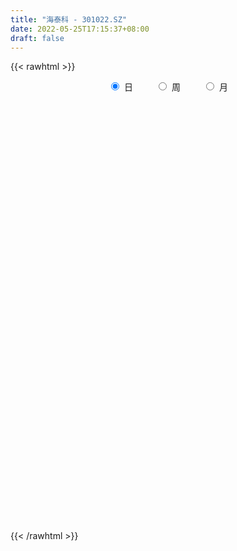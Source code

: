 ```yaml
---
title: "海泰科 - 301022.SZ"
date: 2022-05-25T17:15:37+08:00
draft: false
---
```

{{< rawhtml >}}
    <div style="text-align: center">
        <label style="padding: 1rem;"><input style="margin-right: .5rem" type="radio" name="period" value="D" checked onclick="period_change(this)">日</label>
        <label style="padding: 1rem;"><input style="margin-right: .5rem" type="radio" name="period" value="W" onclick="period_change(this)">周</label>
        <label style="padding: 1rem;"><input style="margin-right: .5rem" type="radio" name="period" value="M" onclick="period_change(this)">月</label>
    </div>
    <div id="chart" style="height: 700px;"></div> 
    <script type="text/javascript">
        const D_v = [83601.35,56534.57,46618.93,29988.84,25497.17,26678.69,21015.76,17886.3,22388.93,18323.98,11188.23,11675.4,13188.86,10315.34,17223.89,14260.41,11916.31,8608.38,15094.0,13446.0,10374.31,8857.42,11924.0,17199.04,16294.19,12453.98,13353.91,13794.5,12688.0,29207.01,20100.39,37032.47,59226.67,51779.27,31277.97,21032.45,17185.76,16123.98,22699.67,17239.09,16311.4,14384.15,10100.5,29438.33,17105.47,15555.18,8973.74,8562.48,8383.0,8853.32,24885.25,12702.95,10363.0,6141.86,6938.0,7152.0,4270.0,5656.0,4742.16,5914.0,4857.76,9979.0,6982.0,4406.0,4008.0,3861.02,7565.81,11593.21,6132.23,4837.0,6064.02,11760.84,7283.0,8457.0,3831.79,5451.79,10901.79,5703.79,3105.0,2831.0,5147.0,2884.0,4264.0,6591.0,8301.0,8450.0,15082.71,22307.79,23388.71,29315.0,26953.61,38519.79,28961.95,62526.25,101956.69,112798.84,102750.58,68238.19,75306.0,70771.08,79041.4,64893.53,45814.19,46096.44,26946.57,37348.14,24270.04,29315.0,24510.53,27137.0,62381.11,38822.77,36254.34,38611.53,21361.82,16491.83,17774.76,24801.08,26852.09,11503.0,10826.0,12408.74,11753.98,15619.09,9454.49,20743.09,10330.41,10078.24,7944.41,7768.0,9527.0,10881.0,10374.49,11771.0,15835.0,8454.0,12786.43,6095.0,4621.59,8634.28,6620.0,5584.0,5033.0,6818.0,6215.0,5745.52,6348.52,8035.0,6577.25,9314.86,6827.0,11712.81,6703.13,6723.32,8735.13,9486.86,15048.17,9224.0,6735.81,21401.13,18062.34,46451.89,25851.16,12652.25,17750.43,12008.42,12475.33,10377.33,10617.0,11358.0,8218.26,14191.48,7360.0,12738.0,9249.0,5545.03,6340.34,4320.0,6935.41,10171.11,5492.92,11829.22,8314.56,13348.0,43243.55,53525.8,30953.65,39771.0,26632.04,13899.29,19105.08,23287.02,15985.11,11642.81,11115.08,7261.66,13265.61,10985.99,10242.92,6517.66,8888.0,8828.58,6903.57,7655.0,7005.0,11139.0,9679.69,15975.72,12953.0,14545.0,12268.25,10401.41,8485.13,10070.92,13688.17,6993.0]
const D_histogram = [0.0,-0.7128433048,-1.1180938337,-1.4452432356,-1.5989738584,-1.7242031878,-1.7387491362,-1.6600501029,-1.466451144,-1.3454877302,-1.1929150758,-1.0545275264,-0.9215856521,-0.74076603,-0.5128391819,-0.4212427981,-0.3927720022,-0.3291595378,-0.1771823289,-0.0214170602,0.0615972852,0.1940761749,0.3501713815,0.5044298384,0.6559589948,0.6942307445,0.7504619978,0.7941464308,0.8367157324,0.9886811118,1.0528517029,1.271296158,1.6493070952,1.7374427593,1.390888365,1.0102373248,0.8083855074,0.6099160092,0.5068197764,0.3484119576,0.1360423876,-0.0055147011,-0.1469469805,-0.0246431642,0.0000631175,-0.0613106683,-0.0545798633,-0.029641574,-0.0411178279,-0.0211158544,0.1426982741,0.1713965494,0.1103208838,0.0744226216,-0.0052476673,-0.0960396496,-0.1620207156,-0.1888391896,-0.1822550952,-0.198698859,-0.2059249717,-0.184827484,-0.1498529016,-0.1006523623,-0.0302069727,-0.0215455218,0.0583905707,0.1774004084,0.199386094,0.2342567969,0.2505909682,0.3068480498,0.2823713182,0.1307123526,0.0365401779,0.0023982877,-0.170384757,-0.2566080814,-0.2821962659,-0.2735385519,-0.268135463,-0.2440227615,-0.1942130252,-0.109405514,0.0237740105,0.1483276673,0.3129379045,0.4250275406,0.5688294171,0.7262258088,0.6978037364,0.7755373935,0.7084719943,1.1466927302,1.979415842,3.1222839248,3.6464890268,3.7599009069,3.7385287182,3.3680908035,2.3923854395,1.3044528147,0.5352791663,-0.296858737,-0.8331542232,-1.4143850596,-1.7456661001,-1.8817076559,-1.8948055724,-1.7977597659,-1.4303658568,-1.2126562002,-1.138896026,-1.3608479785,-1.5185608244,-1.4692042445,-1.3626896132,-1.1947474783,-1.2553987523,-1.2037601331,-1.094467286,-0.9924778132,-0.9013412363,-0.8375991809,-0.7280040465,-0.7386210768,-0.6864131101,-0.6993846213,-0.6092601257,-0.5063543228,-0.3447946616,-0.2294601091,-0.1543651909,-0.0244753265,-0.0737635392,-0.0781664614,-0.2314402928,-0.3245950624,-0.3342400958,-0.4134435262,-0.3735208865,-0.4075926184,-0.3589685321,-0.2085507943,-0.0706636618,0.0695330849,0.1117721919,0.0422811051,0.0581922077,0.1675083347,0.2718207068,0.3535073515,0.3712524002,0.4262776144,0.4121066758,0.4871092595,0.4342726408,0.4607185039,0.4106144165,0.486528661,0.5412519882,0.7253715757,0.7335911051,0.6830638396,0.3651489836,0.1756336839,0.1195271504,0.1031205231,-0.0613619877,-0.3449930073,-0.441313106,-0.3446139942,-0.2524714242,-0.0653313764,0.0880888233,0.1840509907,0.1817518711,0.1692630624,0.0906678492,-0.0937330372,-0.1482230558,-0.0657626878,0.0345450433,0.2038816108,0.4581966567,0.7992618765,0.7627374345,0.289335882,-0.225689159,-0.5337972637,-0.7809995198,-0.7251231209,-0.7211519164,-0.6863752741,-0.7391245398,-0.7165627332,-0.9207628957,-1.0621987845,-1.0255482925,-0.9687579905,-0.7501419818,-0.5106848492,-0.3493257682,-0.1801237179,-0.0112742761,0.1319358947,0.2844530299,0.5145703203,0.5886369546,0.6930486603,0.7181677773,0.7008450268,0.6575076089,0.6745809477,0.5101060023,0.4313906914]
const D_fast = [0.0,-0.8910541311,-1.5758281183,-2.2642883291,-2.8177624165,-3.3740425429,-3.8232757754,-4.1595892677,-4.3326030949,-4.5480116136,-4.6936677282,-4.8189120603,-4.9163665991,-4.9207384844,-4.8210214318,-4.8347357475,-4.9044579522,-4.9231353723,-4.8154537456,-4.6650427419,-4.5666290752,-4.3856311418,-4.1419930898,-3.8616271734,-3.5461082682,-3.3342788324,-3.0904320797,-2.8482110389,-2.5964628042,-2.1973271468,-1.8699436301,-1.3336751355,-0.5433374244,-0.0208410705,-0.0196733736,-0.1477650826,-0.1475205232,-0.1935110191,-0.1699023077,-0.2412071371,-0.4195661102,-0.5625018742,-0.7406708987,-0.6245278734,-0.5998058124,-0.6765072652,-0.6834214261,-0.6658935303,-0.6876492411,-0.6729262312,-0.4734375342,-0.4018901216,-0.4353855662,-0.452678173,-0.5336603787,-0.6484622734,-0.7549485183,-0.8289767897,-0.8679564692,-0.9340749477,-0.9927823033,-1.0178916867,-1.0203803296,-0.9963428809,-0.9334492344,-0.930174164,-0.8356404289,-0.6722804891,-0.6004482799,-0.5070133779,-0.4280314645,-0.2950623704,-0.2489462725,-0.36792715,-0.4529642802,-0.4865065984,-0.7018858323,-0.8522611771,-0.9483984281,-1.008125352,-1.0697561289,-1.1066491178,-1.1053926377,-1.047936505,-0.908813478,-0.7471779043,-0.5043331909,-0.2859866698,0.000022561,0.3389754049,0.4850042666,0.7566222721,0.8666748715,1.5915687899,2.9191458623,4.8425849262,6.2784122849,7.3317993917,8.2450593826,8.7166441688,8.3390351647,7.5772157436,6.9418618866,6.0355092992,5.2909252572,4.3560981558,3.5884005903,2.9819321205,2.4951328109,2.142738676,2.1525411209,2.0670867274,1.8561228951,1.293958948,0.7566058959,0.4386614148,0.2045036427,0.073758908,-0.300742054,-0.5500434681,-0.7143674424,-0.860497423,-0.9946961551,-1.140353895,-1.2127597722,-1.4080320717,-1.5274273825,-1.715245049,-1.7774355848,-1.8011183627,-1.7257573668,-1.6677878417,-1.6312842212,-1.5075131884,-1.5752422859,-1.5991868235,-1.8103207281,-1.9846242633,-2.0778293207,-2.2603936326,-2.3138512145,-2.4498211011,-2.4909391477,-2.3926591086,-2.2724378915,-2.1148578736,-2.0446757186,-2.1035965291,-2.0731373746,-1.9219441639,-1.7496766151,-1.5796131326,-1.4690549838,-1.307460366,-1.2186046356,-1.021824737,-0.9660931955,-0.8244677064,-0.7719181898,-0.57437178,-0.3843354558,-0.0188729743,0.1727443314,0.2929830258,0.0663554157,-0.079251463,-0.1054762089,-0.0961027054,-0.2759257132,-0.6458049846,-0.8524533599,-0.8419077466,-0.8128830326,-0.6420758289,-0.4666334234,-0.3246585083,-0.2815196602,-0.2516927033,-0.3076209541,-0.5154550999,-0.6070008824,-0.5409811864,-0.4320371944,-0.2117302242,0.1571339858,0.6980146747,0.8521745914,0.4511070094,-0.1203403213,-0.561897742,-1.004349878,-1.1297542594,-1.3060710339,-1.4428882101,-1.6804186108,-1.8369974875,-2.2713883739,-2.6783739588,-2.89811054,-3.0835097356,-3.0524292224,-2.9406433021,-2.8666156631,-2.7424445423,-2.5764136695,-2.400219525,-2.1765891323,-1.8178292619,-1.5966033889,-1.3189295182,-1.1142684569,-0.9563799506,-0.8353404663,-0.6496218906,-0.6865703354,-0.6574379735]
const D_slow = [0.0,-0.1782108262,-0.4577342846,-0.8190450935,-1.2187885581,-1.6498393551,-2.0845266391,-2.4995391649,-2.8661519509,-3.2025238834,-3.5007526524,-3.764384534,-3.994780947,-4.1799724545,-4.30818225,-4.4134929495,-4.51168595,-4.5939758345,-4.6382714167,-4.6436256817,-4.6282263604,-4.5797073167,-4.4921644713,-4.3660570117,-4.202067263,-4.0285095769,-3.8408940775,-3.6423574697,-3.4331785366,-3.1860082587,-2.922795333,-2.6049712935,-2.1926445197,-1.7582838298,-1.4105617386,-1.1580024074,-0.9559060305,-0.8034270282,-0.6767220841,-0.5896190947,-0.5556084978,-0.5569871731,-0.5937239182,-0.5998847093,-0.5998689299,-0.6151965969,-0.6288415628,-0.6362519563,-0.6465314132,-0.6518103768,-0.6161358083,-0.573286671,-0.54570645,-0.5271007946,-0.5284127114,-0.5524226238,-0.5929278027,-0.6401376001,-0.6857013739,-0.7353760887,-0.7868573316,-0.8330642026,-0.870527428,-0.8956905186,-0.9032422618,-0.9086286422,-0.8940309995,-0.8496808974,-0.7998343739,-0.7412701747,-0.6786224327,-0.6019104202,-0.5313175907,-0.4986395026,-0.4895044581,-0.4889048861,-0.5315010754,-0.5956530957,-0.6662021622,-0.7345868002,-0.8016206659,-0.8626263563,-0.9111796126,-0.9385309911,-0.9325874884,-0.8955055716,-0.8172710955,-0.7110142103,-0.5688068561,-0.3872504039,-0.2127994698,-0.0189151214,0.1582028772,0.4448760597,0.9397300202,1.7203010014,2.6319232581,3.5718984848,4.5065306644,5.3485533653,5.9466497252,6.2727629288,6.4065827204,6.3323680362,6.1240794804,5.7704832154,5.3340666904,4.8636397764,4.3899383833,3.9404984419,3.5829069777,3.2797429276,2.9950189211,2.6548069265,2.2751667204,1.9078656593,1.5671932559,1.2685063864,0.9546566983,0.653716665,0.3800998435,0.1319803902,-0.0933549188,-0.3027547141,-0.4847557257,-0.6694109949,-0.8410142724,-1.0158604277,-1.1681754592,-1.2947640399,-1.3809627053,-1.4383277325,-1.4769190303,-1.4830378619,-1.5014787467,-1.5210203621,-1.5788804353,-1.6600292009,-1.7435892248,-1.8469501064,-1.940330328,-2.0422284826,-2.1319706157,-2.1841083142,-2.2017742297,-2.1843909585,-2.1564479105,-2.1458776342,-2.1313295823,-2.0894524986,-2.0214973219,-1.933120484,-1.840307384,-1.7337379804,-1.6307113114,-1.5089339965,-1.4003658363,-1.2851862104,-1.1825326062,-1.060900441,-0.9255874439,-0.74424455,-0.5608467737,-0.3900808138,-0.2987935679,-0.2548851469,-0.2250033593,-0.1992232286,-0.2145637255,-0.3008119773,-0.4111402538,-0.4972937524,-0.5604116084,-0.5767444525,-0.5547222467,-0.508709499,-0.4632715313,-0.4209557657,-0.3982888034,-0.4217220627,-0.4587778266,-0.4752184986,-0.4665822377,-0.415611835,-0.3010626709,-0.1012472017,0.0894371569,0.1617711274,0.1053488377,-0.0281004783,-0.2233503582,-0.4046311384,-0.5849191175,-0.7565129361,-0.941294071,-1.1204347543,-1.3506254782,-1.6161751743,-1.8725622475,-2.1147517451,-2.3022872406,-2.4299584529,-2.5172898949,-2.5623208244,-2.5651393934,-2.5321554197,-2.4610421622,-2.3323995822,-2.1852403435,-2.0119781785,-1.8324362341,-1.6572249774,-1.4928480752,-1.3242028383,-1.1966763377,-1.0888286648]
const D_data = [['2021-07-02', 72.01, 58.27, 55.22, 72.06],['2021-07-05', 52.0, 47.1, 46.62, 52.0],['2021-07-06', 45.83, 47.14, 44.11, 48.75],['2021-07-07', 45.67, 45.01, 44.56, 46.25],['2021-07-08', 44.44, 44.51, 44.35, 46.2],['2021-07-09', 44.55, 42.57, 42.55, 45.11],['2021-07-12', 42.7, 41.92, 41.75, 42.87],['2021-07-13', 41.91, 41.57, 41.14, 42.19],['2021-07-14', 41.9, 42.11, 41.79, 43.13],['2021-07-15', 41.45, 40.49, 40.34, 41.5],['2021-07-16', 40.58, 40.13, 40.11, 40.63],['2021-07-19', 40.11, 39.32, 39.01, 40.11],['2021-07-20', 38.99, 38.64, 38.27, 39.59],['2021-07-21', 39.0, 38.84, 38.5, 39.3],['2021-07-22', 38.83, 39.43, 38.06, 39.88],['2021-07-23', 39.3, 37.59, 37.54, 39.38],['2021-07-26', 37.6, 36.16, 36.0, 37.85],['2021-07-27', 36.17, 35.91, 35.81, 36.78],['2021-07-28', 35.93, 36.74, 34.35, 36.98],['2021-07-29', 36.88, 36.88, 36.35, 37.65],['2021-07-30', 36.9, 35.97, 35.68, 36.9],['2021-08-02', 36.0, 36.62, 36.0, 36.86],['2021-08-03', 36.65, 37.27, 36.25, 37.65],['2021-08-04', 37.27, 37.8, 36.52, 38.97],['2021-08-05', 37.85, 38.45, 37.28, 38.75],['2021-08-06', 39.2, 37.5, 37.5, 39.27],['2021-08-09', 37.2, 38.0, 36.53, 38.39],['2021-08-10', 38.4, 38.2, 38.14, 38.99],['2021-08-11', 38.04, 38.57, 37.72, 38.8],['2021-08-12', 38.51, 40.73, 38.25, 41.48],['2021-08-13', 40.04, 40.6, 39.95, 41.41],['2021-08-16', 40.9, 43.84, 40.3, 44.69],['2021-08-17', 43.84, 48.29, 43.3, 48.88],['2021-08-18', 47.98, 47.0, 43.5, 48.87],['2021-08-19', 45.5, 41.88, 41.85, 45.8],['2021-08-20', 42.02, 40.26, 39.65, 42.45],['2021-08-23', 39.7, 41.5, 39.7, 41.9],['2021-08-24', 41.3, 40.9, 40.6, 41.8],['2021-08-25', 42.16, 41.62, 41.51, 43.82],['2021-08-26', 41.05, 40.47, 40.32, 42.15],['2021-08-27', 40.49, 38.9, 38.9, 40.6],['2021-08-30', 39.85, 38.8, 37.88, 39.85],['2021-08-31', 38.61, 37.89, 37.35, 38.8],['2021-09-01', 38.41, 40.99, 38.41, 41.2],['2021-09-02', 40.21, 40.07, 39.5, 40.45],['2021-09-03', 40.07, 38.78, 38.5, 40.18],['2021-09-06', 38.52, 39.35, 38.51, 39.47],['2021-09-07', 39.3, 39.54, 38.89, 39.8],['2021-09-08', 39.48, 39.0, 38.9, 39.8],['2021-09-09', 38.93, 39.3, 38.51, 39.37],['2021-09-10', 40.03, 41.56, 40.03, 43.43],['2021-09-13', 41.0, 40.43, 39.76, 41.01],['2021-09-14', 40.01, 39.25, 39.22, 40.25],['2021-09-15', 39.18, 39.3, 38.86, 39.59],['2021-09-16', 39.3, 38.39, 38.39, 39.58],['2021-09-17', 38.39, 37.67, 37.36, 38.7],['2021-09-22', 37.66, 37.37, 37.16, 37.98],['2021-09-23', 37.75, 37.38, 37.38, 38.0],['2021-09-24', 37.39, 37.5, 37.1, 37.85],['2021-09-27', 37.5, 36.93, 36.68, 37.82],['2021-09-28', 36.9, 36.71, 36.27, 36.97],['2021-09-29', 37.5, 36.83, 36.71, 38.52],['2021-09-30', 36.4, 36.9, 35.5, 37.12],['2021-10-08', 36.9, 37.08, 36.9, 37.37],['2021-10-11', 37.03, 37.49, 37.03, 37.5],['2021-10-12', 37.49, 36.78, 36.4, 37.52],['2021-10-13', 37.44, 37.8, 36.8, 38.38],['2021-10-14', 37.43, 38.8, 37.43, 38.81],['2021-10-15', 38.4, 38.0, 37.82, 38.84],['2021-10-18', 37.6, 38.38, 37.6, 38.83],['2021-10-19', 38.32, 38.38, 37.8, 38.65],['2021-10-20', 38.06, 39.21, 37.68, 39.49],['2021-10-21', 39.21, 38.44, 38.2, 39.25],['2021-10-22', 38.1, 36.46, 36.45, 38.55],['2021-10-25', 36.33, 36.51, 36.33, 36.89],['2021-10-26', 36.74, 36.86, 36.35, 37.52],['2021-10-27', 36.57, 34.42, 34.4, 36.6],['2021-10-28', 34.49, 34.55, 33.58, 35.0],['2021-10-29', 34.66, 34.7, 34.13, 34.8],['2021-11-01', 34.77, 34.76, 34.31, 34.88],['2021-11-02', 34.99, 34.43, 34.0, 35.35],['2021-11-03', 34.33, 34.42, 34.06, 34.73],['2021-11-04', 34.41, 34.64, 34.41, 34.93],['2021-11-05', 34.52, 35.19, 34.5, 35.81],['2021-11-08', 35.09, 36.22, 35.09, 36.33],['2021-11-09', 36.4, 36.75, 36.04, 37.1],['2021-11-10', 37.02, 38.1, 36.75, 38.16],['2021-11-11', 37.9, 38.38, 37.51, 39.95],['2021-11-12', 37.9, 39.78, 37.66, 39.87],['2021-11-15', 40.2, 41.22, 40.04, 41.77],['2021-11-16', 40.68, 39.77, 38.74, 40.68],['2021-11-17', 39.21, 41.81, 39.21, 44.87],['2021-11-18', 41.19, 40.63, 40.32, 42.88],['2021-11-19', 45.0, 48.76, 45.0, 48.76],['2021-11-22', 51.0, 58.51, 50.63, 58.51],['2021-11-23', 60.0, 70.0, 53.77, 70.21],['2021-11-24', 62.5, 69.8, 61.98, 72.0],['2021-11-25', 71.1, 69.8, 66.6, 72.18],['2021-11-26', 68.98, 71.95, 67.26, 73.0],['2021-11-29', 70.86, 70.07, 64.6, 73.7],['2021-11-30', 70.0, 61.95, 61.49, 70.7],['2021-12-01', 59.57, 57.3, 57.18, 60.42],['2021-12-02', 56.9, 57.9, 56.1, 58.15],['2021-12-03', 57.89, 53.77, 53.4, 57.89],['2021-12-06', 53.6, 54.2, 53.0, 54.56],['2021-12-07', 54.43, 50.55, 49.73, 54.43],['2021-12-08', 50.05, 50.73, 50.0, 51.44],['2021-12-09', 50.89, 51.18, 50.71, 52.3],['2021-12-10', 51.53, 51.46, 50.58, 51.85],['2021-12-13', 51.4, 52.18, 50.11, 52.5],['2021-12-14', 51.9, 56.07, 51.0, 56.84],['2021-12-15', 55.0, 55.21, 54.46, 56.39],['2021-12-16', 54.79, 53.7, 51.8, 54.94],['2021-12-17', 52.88, 48.99, 48.79, 53.0],['2021-12-20', 48.1, 47.96, 47.76, 49.35],['2021-12-21', 48.44, 49.36, 48.04, 49.6],['2021-12-22', 48.88, 49.61, 48.6, 50.4],['2021-12-23', 50.0, 50.3, 49.4, 51.4],['2021-12-24', 49.74, 46.9, 46.9, 50.69],['2021-12-27', 47.88, 47.41, 46.3, 47.9],['2021-12-28', 47.1, 47.72, 47.1, 48.36],['2021-12-29', 47.72, 47.4, 46.66, 48.26],['2021-12-30', 47.5, 47.03, 47.03, 48.2],['2021-12-31', 47.08, 46.38, 45.9, 47.49],['2022-01-04', 46.54, 46.74, 46.33, 47.2],['2022-01-05', 46.78, 44.83, 43.41, 46.78],['2022-01-06', 44.72, 45.05, 44.25, 45.5],['2022-01-07', 45.06, 43.65, 43.58, 45.48],['2022-01-10', 43.6, 44.47, 43.5, 44.76],['2022-01-11', 44.48, 44.53, 44.21, 45.37],['2022-01-12', 44.88, 45.45, 44.67, 45.67],['2022-01-13', 45.38, 45.19, 44.71, 46.46],['2022-01-14', 44.98, 44.84, 44.41, 46.14],['2022-01-17', 44.5, 45.8, 44.5, 46.04],['2022-01-18', 45.85, 43.52, 43.24, 46.0],['2022-01-19', 43.29, 43.66, 42.88, 44.11],['2022-01-20', 43.66, 41.02, 40.81, 43.91],['2022-01-21', 41.48, 40.65, 40.11, 41.48],['2022-01-24', 40.63, 40.91, 40.28, 41.19],['2022-01-25', 40.86, 39.24, 39.19, 41.48],['2022-01-26', 39.67, 40.04, 39.33, 40.42],['2022-01-27', 40.4, 38.53, 38.53, 40.4],['2022-01-28', 38.79, 39.0, 38.58, 39.69],['2022-02-07', 39.78, 40.28, 39.41, 40.32],['2022-02-08', 40.28, 40.48, 39.78, 40.76],['2022-02-09', 40.33, 40.95, 40.16, 40.96],['2022-02-10', 40.96, 39.98, 39.83, 40.97],['2022-02-11', 40.14, 38.26, 38.14, 40.14],['2022-02-14', 38.26, 38.92, 37.9, 39.8],['2022-02-15', 39.08, 40.22, 38.63, 40.34],['2022-02-16', 40.48, 40.62, 39.83, 40.88],['2022-02-17', 40.6, 40.81, 40.35, 41.6],['2022-02-18', 40.85, 40.3, 39.86, 41.39],['2022-02-21', 40.01, 41.03, 39.9, 41.03],['2022-02-22', 40.7, 40.37, 39.57, 40.95],['2022-02-23', 40.44, 41.79, 40.44, 41.79],['2022-02-24', 41.69, 40.41, 39.87, 42.8],['2022-02-25', 40.57, 41.5, 40.57, 41.8],['2022-02-28', 41.06, 40.65, 39.63, 41.25],['2022-03-01', 40.72, 42.5, 40.6, 43.91],['2022-03-02', 42.3, 42.86, 41.77, 43.21],['2022-03-03', 42.98, 45.52, 42.55, 46.58],['2022-03-04', 45.5, 44.33, 43.6, 45.51],['2022-03-07', 43.77, 43.98, 42.64, 44.32],['2022-03-08', 43.65, 40.0, 40.0, 43.85],['2022-03-09', 39.48, 40.41, 38.68, 40.49],['2022-03-10', 41.18, 41.5, 40.52, 42.2],['2022-03-11', 41.19, 41.86, 40.84, 42.28],['2022-03-14', 41.1, 39.5, 39.5, 41.45],['2022-03-15', 38.88, 36.59, 36.31, 39.37],['2022-03-16', 37.3, 37.54, 35.92, 37.71],['2022-03-17', 38.12, 39.58, 38.1, 40.5],['2022-03-18', 39.5, 39.72, 39.28, 40.14],['2022-03-21', 39.71, 41.46, 39.52, 42.52],['2022-03-22', 41.54, 41.89, 40.75, 42.06],['2022-03-23', 41.79, 41.88, 41.2, 42.4],['2022-03-24', 41.46, 40.98, 40.64, 41.8],['2022-03-25', 40.98, 40.89, 40.56, 41.43],['2022-03-28', 40.98, 39.86, 39.5, 40.98],['2022-03-29', 40.3, 37.76, 37.66, 40.3],['2022-03-30', 38.09, 38.58, 37.55, 38.59],['2022-03-31', 38.43, 40.22, 38.12, 41.21],['2022-04-01', 39.81, 40.86, 39.36, 40.93],['2022-04-06', 40.45, 42.49, 40.45, 42.83],['2022-04-07', 42.42, 44.92, 41.6, 46.0],['2022-04-08', 45.34, 48.1, 43.03, 48.56],['2022-04-11', 45.9, 44.82, 43.6, 46.56],['2022-04-12', 39.51, 38.4, 37.0, 40.0],['2022-04-13', 37.5, 35.24, 34.88, 37.72],['2022-04-14', 35.14, 35.3, 34.7, 35.94],['2022-04-15', 35.18, 34.01, 32.88, 35.2],['2022-04-18', 33.76, 36.64, 33.68, 36.75],['2022-04-19', 36.02, 35.5, 35.27, 37.09],['2022-04-20', 35.57, 35.33, 35.01, 36.35],['2022-04-21', 34.72, 33.49, 33.33, 35.34],['2022-04-22', 33.11, 33.62, 32.94, 34.44],['2022-04-25', 33.33, 29.45, 29.31, 33.33],['2022-04-26', 29.58, 28.29, 28.28, 30.17],['2022-04-27', 27.7, 29.15, 27.2, 29.35],['2022-04-28', 28.98, 28.57, 28.4, 29.47],['2022-04-29', 28.98, 30.34, 28.78, 30.75],['2022-05-05', 30.01, 31.0, 30.01, 31.52],['2022-05-06', 30.13, 30.41, 30.0, 31.12],['2022-05-09', 30.75, 30.83, 30.25, 31.39],['2022-05-10', 30.3, 31.3, 30.22, 31.3],['2022-05-11', 31.3, 31.51, 31.26, 32.67],['2022-05-12', 31.3, 32.24, 31.1, 32.76],['2022-05-13', 32.23, 34.23, 32.03, 34.36],['2022-05-16', 33.78, 33.22, 32.71, 34.7],['2022-05-17', 32.9, 34.3, 32.38, 34.34],['2022-05-18', 34.5, 33.95, 33.77, 35.0],['2022-05-19', 34.01, 33.76, 33.41, 34.75],['2022-05-20', 33.77, 33.59, 33.33, 34.13],['2022-05-23', 33.6, 34.61, 33.35, 34.61],['2022-05-24', 35.03, 32.23, 32.18, 35.58],['2022-05-25', 31.79, 32.86, 31.79, 33.11]]
const W_v = [83601.35,185318.2,90803.2,66663.9,59439.0,66728.63,89143.81,200348.83,89559.9,86583.63,59657.79,43297.81,14668.16,27732.76,4406.0,33160.27,38401.86,28994.16,21717.0,77530.21,186276.6,461050.3,306616.64,142390.28,203206.75,107281.58,62110.81,50606.23,46494.9,54941.43,30492.87,33162.04,41135.05,49217.48,118502.33,65263.76,51744.74,38192.37,42743.22,110117.35,130361.06,69291.68,49900.18,15732.15,51454.41,58652.79,30752.09]
const W_histogram = [0.0,-1.0019373219,-1.7308404964,-2.2528376788,-2.5539393153,-2.4939570725,-2.104920853,-1.7447691203,-1.4827187086,-1.2133801011,-0.7657558046,-0.6537692029,-0.5191325469,-0.403615539,-0.2554402494,-0.0467557038,0.0320303953,0.0111556772,0.0724740945,0.4435824026,1.2685554318,3.2387133346,3.1758535623,2.8475808228,2.3534599378,1.8001779824,1.3349097312,0.8051173288,0.5109852485,0.0354757122,-0.3667746941,-0.6431110384,-0.6471619945,-0.5324692111,-0.2441261404,-0.1997350593,-0.2890603474,-0.2456185918,-0.1972596959,0.3160501256,-0.2680774807,-0.6345236745,-1.0283085016,-1.2024529063,-0.9877451392,-0.8229432098,-0.7019284177]
const W_fast = [0.0,-1.2524216524,-2.414034951,-3.499241553,-4.4388280184,-5.0023350438,-5.1395290375,-5.2155695849,-5.3241988503,-5.358205268,-5.1020199227,-5.1534756217,-5.1486221024,-5.1340089793,-5.0496937521,-4.8526981324,-4.7659044345,-4.7839902333,-4.7045532923,-4.2225493837,-3.0804374964,-0.3006012601,0.4305023583,0.8141248244,0.9083689239,0.8051314641,0.6735906457,0.3450775754,0.1786918073,-0.2879488009,-0.7818928808,-1.2190069846,-1.3848484394,-1.4032729588,-1.1759614231,-1.1815041069,-1.3430944819,-1.3610573741,-1.3620134023,-0.7696910494,-1.4208380259,-1.9459151382,-2.5967770908,-3.0715347221,-3.1037632398,-3.1446971128,-3.1991644251]
const W_slow = [0.0,-0.2504843305,-0.6831944546,-1.2464038743,-1.8848887031,-2.5083779712,-3.0346081845,-3.4708004646,-3.8414801417,-4.144825167,-4.3362641181,-4.4997064188,-4.6294895556,-4.7303934403,-4.7942535027,-4.8059424286,-4.7979348298,-4.7951459105,-4.7770273869,-4.6661317862,-4.3489929283,-3.5393145946,-2.745351204,-2.0334559983,-1.4450910139,-0.9950465183,-0.6613190855,-0.4600397533,-0.3322934412,-0.3234245131,-0.4151181867,-0.5758959463,-0.7376864449,-0.8708037477,-0.9318352827,-0.9817690476,-1.0540341344,-1.1154387824,-1.1647537064,-1.085741175,-1.1527605452,-1.3113914638,-1.5684685892,-1.8690818158,-2.1160181006,-2.321753903,-2.4972360074]
const W_data = [['2021-07-02', 72.01, 58.27, 55.22, 72.06],['2021-07-09', 52.0, 42.57, 42.55, 52.0],['2021-07-16', 42.7, 40.13, 40.11, 43.13],['2021-07-23', 40.11, 37.59, 37.54, 40.11],['2021-07-30', 37.6, 35.97, 34.35, 37.85],['2021-08-06', 36.0, 37.5, 36.0, 39.27],['2021-08-13', 37.2, 40.6, 36.53, 41.48],['2021-08-20', 40.9, 40.26, 39.65, 48.88],['2021-08-27', 39.7, 38.9, 38.9, 43.82],['2021-09-03', 39.85, 38.78, 37.35, 41.2],['2021-09-10', 38.52, 41.56, 38.51, 43.43],['2021-09-17', 41.0, 37.67, 37.36, 41.01],['2021-09-24', 37.66, 37.5, 37.1, 38.0],['2021-09-30', 37.5, 36.9, 35.5, 38.52],['2021-10-08', 36.9, 37.08, 36.9, 37.37],['2021-10-15', 37.03, 38.0, 36.4, 38.84],['2021-10-22', 37.6, 36.46, 36.45, 39.49],['2021-10-29', 36.33, 34.7, 33.58, 37.52],['2021-11-05', 34.77, 35.19, 34.0, 35.81],['2021-11-12', 35.09, 39.78, 35.09, 39.95],['2021-11-19', 40.2, 48.76, 38.74, 48.76],['2021-11-26', 51.0, 71.95, 50.63, 73.0],['2021-12-03', 70.86, 53.77, 53.4, 73.7],['2021-12-10', 53.6, 51.46, 49.73, 54.56],['2021-12-17', 51.4, 48.99, 48.79, 56.84],['2021-12-24', 48.1, 46.9, 46.9, 51.4],['2021-12-31', 47.88, 46.38, 45.9, 48.36],['2022-01-07', 46.54, 43.65, 43.41, 47.2],['2022-01-14', 43.6, 44.84, 43.5, 46.46],['2022-01-21', 44.5, 40.65, 40.11, 46.04],['2022-01-28', 40.63, 39.0, 38.53, 41.48],['2022-02-11', 39.78, 38.26, 38.14, 40.97],['2022-02-18', 38.26, 40.3, 37.9, 41.6],['2022-02-25', 40.01, 41.5, 39.57, 42.8],['2022-03-04', 41.06, 44.33, 39.63, 46.58],['2022-03-11', 43.77, 41.86, 38.68, 44.32],['2022-03-18', 41.1, 39.72, 35.92, 41.45],['2022-03-25', 39.71, 40.89, 39.52, 42.52],['2022-04-01', 40.98, 40.86, 37.55, 41.21],['2022-04-08', 40.45, 48.1, 40.45, 48.56],['2022-04-15', 45.9, 34.01, 32.88, 46.56],['2022-04-22', 33.76, 33.62, 32.94, 37.09],['2022-04-29', 33.33, 30.34, 27.2, 33.33],['2022-05-06', 30.01, 30.41, 30.0, 31.52],['2022-05-13', 30.75, 34.23, 30.22, 34.36],['2022-05-20', 33.78, 33.59, 32.38, 35.0],['2022-05-27', 33.6, 32.86, 31.79, 35.58]]
const M_v = [485825.65,470265.8200000001,207455.5,104962.29,896386.5900000001,671793.58,182535.43,130250.38,301396.0499999999,367984.83,156591.44]
const M_histogram = [0.0,0.1225299145,0.1294473129,-0.0139760053,1.6353505688,1.5854779603,0.9922476693,0.6635613927,0.3836633257,-0.454933887,-0.807376331]
const M_fast = [0.0,0.1531623932,0.1924416198,0.0455243003,2.1036885166,2.4501853981,2.1050170244,1.942221096,1.7582388604,0.805908176,0.2516216492]
const M_slow = [0.0,0.0306324786,0.0629943069,0.0595003055,0.4683379478,0.8647074378,1.1127693551,1.2786597033,1.3745755347,1.260842063,1.0589979802]
const M_data = [['2021-07-30', 72.01, 35.97, 34.35, 72.06],['2021-08-31', 36.0, 37.89, 36.0, 48.88],['2021-09-30', 38.41, 36.9, 35.5, 43.43],['2021-10-29', 36.9, 34.7, 33.58, 39.49],['2021-11-30', 34.77, 61.95, 34.0, 73.7],['2021-12-31', 59.57, 46.38, 45.9, 60.42],['2022-01-28', 46.54, 39.0, 38.53, 47.2],['2022-02-28', 39.78, 40.65, 37.9, 42.8],['2022-03-31', 40.72, 40.22, 35.92, 46.58],['2022-04-29', 39.81, 30.34, 27.2, 48.56],['2022-05-31', 30.01, 32.86, 30.0, 35.58]]
        const D_a = [null,null,null,null,null,null,null,null,null,null,null,null,null,null,null,null,null,null,34.35,null,null,null,null,null,null,null,null,null,null,null,null,null,48.88,null,null,null,null,null,null,null,null,null,37.35,null,null,null,null,null,null,null,43.43,null,null,null,null,null,null,null,null,null,null,null,35.5,null,null,null,null,null,null,null,null,39.49,null,null,null,null,null,33.58,null,null,null,null,null,null,null,null,null,null,null,null,null,null,null,null,null,null,null,null,null,73.7,null,null,null,null,null,49.73,null,null,null,null,56.84,null,null,null,null,null,null,null,null,null,null,null,null,null,null,null,null,null,null,null,null,null,null,null,null,null,null,null,null,null,null,null,null,null,null,null,null,null,37.9,null,null,null,null,null,null,null,null,null,null,null,null,46.58,null,null,null,null,null,null,null,null,35.92,null,null,null,null,null,null,null,null,null,null,null,null,null,null,48.56,null,null,null,null,null,null,null,null,null,null,null,null,27.2,null,null,null,null,null,null,null,null,null,null,null,null,null,null,null,35.58,null]
const W_a = [null,null,null,null,34.35,null,null,null,null,null,43.43,null,null,null,null,null,null,33.58,null,null,null,null,73.7,null,null,null,null,null,null,null,null,null,null,null,null,null,null,null,null,null,null,null,27.2,null,null,null,null]
const M_a = [null,null,null,33.58,null,null,null,null,null,null,null]
        const D_b = [[{ coord: ['2021-07-28', 43.43] }, { coord: ['2021-10-28', 37.35] }],[{ coord: ['2021-11-29', 56.84] }, { coord: ['2022-02-14', 49.73] }],[{ coord: ['2022-02-14', 46.58] }, { coord: ['2022-04-08', 37.9] }]]
const W_b = [[{ coord: ['2021-07-30', 43.43] }, { coord: ['2021-12-03', 34.35] }]]
const M_b = []
    </script>
{{< /rawhtml >}}